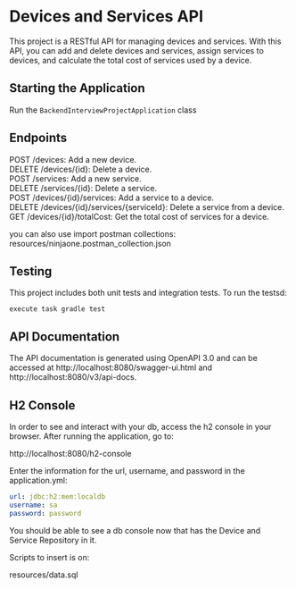 # Devices and Services API

This project is a RESTful API for managing devices and services. With this API, you can add and delete devices and services, assign services to devices, and calculate the total cost of services used by a device.

## Starting the Application

Run the `BackendInterviewProjectApplication` class

## Endpoints
POST /devices: Add a new device. </br>
DELETE /devices/{id}: Delete a device. </br>
POST /services: Add a new service. </br>
DELETE /services/{id}: Delete a service. </br>
POST /devices/{id}/services: Add a service to a device. </br>
DELETE /devices/{id}/services/{serviceId}: Delete a service from a device. </br>
GET /devices/{id}/totalCost: Get the total cost of services for a device. </br>

you can also use import postman collections:
resources/ninjaone.postman_collection.json

## Testing 
This project includes both unit tests and integration tests. 
To run the testsd:

```
execute task gradle test
```


## API Documentation
The API documentation is generated using OpenAPI 3.0 and can be accessed at http://localhost:8080/swagger-ui.html and http://localhost:8080/v3/api-docs.

## H2 Console 

In order to see and interact with your db, access the h2 console in your browser.
After running the application, go to:

http://localhost:8080/h2-console

Enter the information for the url, username, and password in the application.yml:

```yml
url: jdbc:h2:mem:localdb
username: sa 
password: password
```

You should be able to see a db console now that has 
the Device  and Service Repository in it.


Scripts to insert is on: 

resources/data.sql

